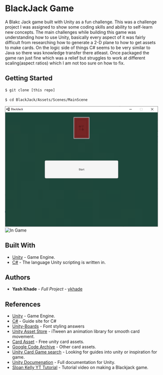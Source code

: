 # BlackJack Game

A Blakc Jack game built with Unity as a fun challenge.
This was a challenge project I was assigned to show some coding skills and ability to self-learn new concepts. 
The main challenges while building this game was understanding how to use Unity, basically every aspect of it was fairly difficult
from researching how to generate a 2-D plane to how to get assets to make cards. On the logic side of things C# seems to be very similar to Java so there was knowledge transfer there atleast. Once packaged the game ran just fine which was a relief but struggles to work at different scaling(aspect ratios) which I am not too sure on how to fix. 

## Getting Started
```aidl
$ git clone [this repo]

$ cd BlackJack/Assets/Scenes/MainScene
```
![Game Start](blackjack1.png)
![In Game](blakcjack2.png)

## Built With

* [Unity](https://unity.com/) - Game Engine.
* [C#](https://docs.microsoft.com/en-us/dotnet/csharp/) - The language Unity scripting is written in.

## Authors 

* **Yash Khade** - *Full Project* - [ykhade](https://github.com/ykhade)

## References
* [Unity](https://unity.com/) - Game Engine.
* [C#](https://docs.microsoft.com/en-us/dotnet/csharp/) - Guide site for C#
* [Unity-Boards](https://answers.unity.com/questions/56238/font-size-and-style-overrides-are-only-supported-f.html) - Font styling answers
* [Unity Asset Store](https://assetstore.unity.com/packages/tools/animation/itween-84) - iTween an animation library for smooth card movement.
* [Card Asset](https://kenney.nl/assets/boardgame-pack) - Free unity card assets.
* [Google Code Archive](https://code.google.com/archive/p/vector-playing-cards/downloads) - Other card assets.
* [Unity Card Game search](https://www.google.com/search?rlz=1C1CHBF_enUS799US799&biw=958&bih=969&tbm=isch&sa=1&ei=2EpwXZmgNsactAWe1IagBA&q=unity+2d+games+card&oq=unity+2d+games+card&gs_l=img.3...2573.3197..3371...0.0..0.93.425.5......0....1..gws-wiz-img.......0i30j0i5i30j0i8i30j0i24.ivk-R349Bis&ved=0ahUKEwiZ7M-Qq7jkAhVGDq0KHR6qAUQQ4dUDCAY&uact=5) - Looking for guides into unity or inspiration for game.
* [Unity Documenation](https://docs.unity3d.com/2017.4/Documentation/Manual/index.html) - Full documentation for Unity.
* [Sloan Kelly YT Tutorial](https://www.youtube.com/watch?v=FxH8FoddkVY) - Tutorial video on making a Blackjack game.
